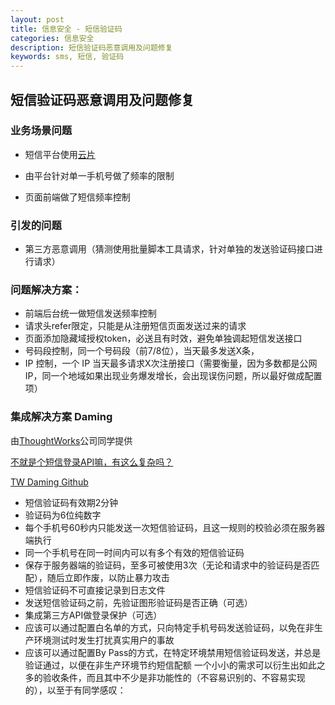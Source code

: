 ```yaml
---
layout: post
title: 信息安全 - 短信验证码
categories: 信息安全
description: 短信验证码恶意调用及问题修复
keywords: sms, 短信, 验证码
---
```


## 短信验证码恶意调用及问题修复

### 业务场景问题

- 短信平台使用[云片](https://www.yunpian.com/)

- 由平台针对单一手机号做了频率的限制

- 页面前端做了短信频率控制

  

### 引发的问题

- 第三方恶意调用（猜测使用批量脚本工具请求，针对单独的发送验证码接口进行请求）

  

### 问题解决方案：

- 前端后台统一做短信发送频率控制
- 请求头refer限定，只能是从注册短信页面发送过来的请求
- 页面添加隐藏域授权token，必送且有时效，避免单独调起短信发送接口
- 号码段控制，同一个号码段（前7/8位），当天最多发送X条，
- IP 控制，一个 IP 当天最多请求X次注册接口（需要衡量，因为多数都是公网IP，同一个地域如果出现业务爆发增长，会出现误伤问题，所以最好做成配置项）



### 集成解决方案 Daming

由[ThoughtWorks](https://insights.thoughtworks.cn/)公司同学提供



[不就是个短信登录API嘛，有这么复杂吗？](https://insights.thoughtworks.cn/sms-authentication-login-api/)

[TW Daming Github](https://github.com/TheBund1st/daming/wiki/%E4%B8%8D%E5%B0%B1%E6%98%AF%E4%B8%AA%E7%9F%AD%E4%BF%A1%E9%AA%8C%E8%AF%81%E5%98%9B%EF%BC%8C%E6%9C%89%E8%BF%99%E4%B9%88%E5%A4%8D%E6%9D%82%E5%90%97%EF%BC%9F)



- 短信验证码有效期2分钟
- 验证码为6位纯数字
- 每个手机号60秒内只能发送一次短信验证码，且这一规则的校验必须在服务器端执行
- 同一个手机号在同一时间内可以有多个有效的短信验证码
- 保存于服务器端的验证码，至多可被使用3次（无论和请求中的验证码是否匹配），随后立即作废，以防止暴力攻击
- 短信验证码不可直接记录到日志文件
- 发送短信验证码之前，先验证图形验证码是否正确（可选）
- 集成第三方API做登录保护（可选）
- 应该可以通过配置白名单的方式，只向特定手机号码发送验证码，以免在非生产环境测试时发生打扰真实用户的事故
- 应该可以通过配置By Pass的方式，在特定环境禁用短信验证码发送，并总是验证通过，以便在非生产环境节约短信配额 一个小小的需求可以衍生出如此之多的验收条件，而且其中不少是非功能性的（不容易识别的、不容易实现的），以至于有同学感叹：





